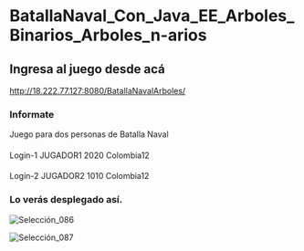 # BatallaNaval_Con_Java_EE_Arboles_Binarios_Arboles_n-arios

## Ingresa al juego desde acá

http://18.222.77.127:8080/BatallaNavalArboles/

### Informate
Juego para dos personas de Batalla Naval

####
Login-1
JUGADOR1
2020
Colombia12

####
Login-2
JUGADOR2
1010
Colombia12

### Lo verás desplegado así.


![Selección_086](https://user-images.githubusercontent.com/38901171/98980282-6461a480-24ea-11eb-8620-9a8de8557a2d.jpg)


![Selección_087](https://user-images.githubusercontent.com/38901171/98980307-6deb0c80-24ea-11eb-8d52-a2c8fa74b96e.jpg)


